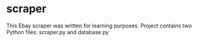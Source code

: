 # scraper

This Ebay scraper was written for learning purposes.
Project contains two Python files: scraper.py and database.py

